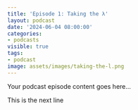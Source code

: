 ```yaml
---
title: 'Episode 1: Taking the λ'
layout: podcast
date: '2024-06-04 08:00:00'
categories:
- podcasts
visible: true
tags:
- podcast
image: assets/images/taking-the-l.png
---
```


Your podcast episode content goes here...

This is the next line
